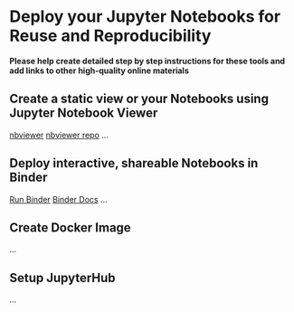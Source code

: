 # Deploy your Jupyter Notebooks for Reuse and Reproducibility

__Please help create detailed step by step instructions for these tools and add links to other high-quality online materials__

## Create a static view or your Notebooks using Jupyter Notebook Viewer 
[nbviewer](http://nbviewer.jupyter.org/)
[nbviewer repo](https://github.com/jupyter/nbviewer)
...

## Deploy interactive, shareable Notebooks in Binder
[Run Binder](https://mybinder.org/)
[Binder Docs](https://mybinder.readthedocs.io/en/latest/using.html#preparing-a-repository-for-binder)
...

## Create Docker Image
...

## Setup JupyterHub
...
